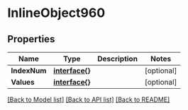 # InlineObject960

## Properties

Name | Type | Description | Notes
------------ | ------------- | ------------- | -------------
**IndexNum** | [**interface{}**](.md) |  | [optional] 
**Values** | [**interface{}**](.md) |  | [optional] 

[[Back to Model list]](../README.md#documentation-for-models) [[Back to API list]](../README.md#documentation-for-api-endpoints) [[Back to README]](../README.md)


